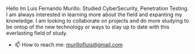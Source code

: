 Hello Im Luis Fernando Murillo. Studied CyberSecurity, Penetration Testing. I am always interested in learning more about the field and expanting my knowledge. I am looking to collaborate on projects and do more studying to be ontop of the new technology or ways to stay up to date with this everlasting field of study. 
- 📫 How to reach me: murillofluis@gmail.com
<!---
FernandoMurillo1/FernandoMurillo1 is a ✨ special ✨ repository because its `README.md` (this file) appears on your GitHub profile.
You can click the Preview link to take a look at your changes.
--->
